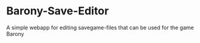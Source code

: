# Barony-Save-Editor
A simple webapp for editing savegame-files that can be used for the game Barony
